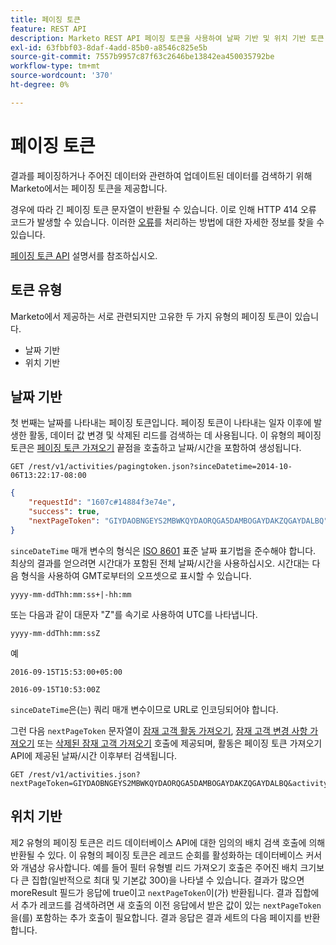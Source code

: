 ```yaml
---
title: 페이징 토큰
feature: REST API
description: Marketo REST API 페이징 토큰을 사용하여 날짜 기반 및 위치 기반 토큰, ISO 8601 sinceDatetime 및 414 오류를 포함하는 활동 및 리드를 검색합니다.
exl-id: 63fbbf03-8daf-4add-85b0-a8546c825e5b
source-git-commit: 7557b9957c87f63c2646be13842ea450035792be
workflow-type: tm+mt
source-wordcount: '370'
ht-degree: 0%

---
```


# 페이징 토큰

결과를 페이징하거나 주어진 데이터와 관련하여 업데이트된 데이터를 검색하기 위해 Marketo에서는 페이징 토큰을 제공합니다.

경우에 따라 긴 페이징 토큰 문자열이 반환될 수 있습니다. 이로 인해 HTTP 414 오류 코드가 발생할 수 있습니다. 이러한 [오류](error-codes.md)를 처리하는 방법에 대한 자세한 정보를 찾을 수 있습니다.

[페이징 토큰 API](https://developer.adobe.com/marketo-apis/api/mapi/#tag/Activities/operation/getActivitiesPagingTokenUsingGET) 설명서를 참조하십시오.

## 토큰 유형

Marketo에서 제공하는 서로 관련되지만 고유한 두 가지 유형의 페이징 토큰이 있습니다.

- 날짜 기반
- 위치 기반

## 날짜 기반

첫 번째는 날짜를 나타내는 페이징 토큰입니다. 페이징 토큰이 나타내는 일자 이후에 발생한 활동, 데이터 값 변경 및 삭제된 리드를 검색하는 데 사용됩니다. 이 유형의 페이징 토큰은 [페이징 토큰 가져오기](https://developer.adobe.com/marketo-apis/api/mapi/#tag/Activities/operation/getActivitiesPagingTokenUsingGET) 끝점을 호출하고 날짜/시간을 포함하여 생성됩니다.

```
GET /rest/v1/activities/pagingtoken.json?sinceDatetime=2014-10-06T13:22:17-08:00
```

```json
{
    "requestId": "1607c#14884f3e74e",
    "success": true,
    "nextPageToken": "GIYDAOBNGEYS2MBWKQYDAORQGA5DAMBOGAYDAKZQGAYDALBQ"
}
```

`sinceDateTime` 매개 변수의 형식은 [ISO 8601](https://en.wikipedia.org/wiki/ISO_8601) 표준 날짜 표기법을 준수해야 합니다. 최상의 결과를 얻으려면 시간대가 포함된 전체 날짜/시간을 사용하십시오. 시간대는 다음 형식을 사용하여 GMT로부터의 오프셋으로 표시할 수 있습니다.

`yyyy-mm-ddThh:mm:ss+|-hh:mm`

또는 다음과 같이 대문자 &quot;Z&quot;를 속기로 사용하여 UTC를 나타냅니다.

`yyyy-mm-ddThh:mm:ssZ`

예

`2016-09-15T15:53:00+05:00`

`2016-09-15T10:53:00Z`

`sinceDateTime`은(는) 쿼리 매개 변수이므로 URL로 인코딩되어야 합니다.

그런 다음 `nextPageToken` 문자열이 [잠재 고객 활동 가져오기](https://developer.adobe.com/marketo-apis/api/mapi/#tag/Activities/operation/getLeadActivitiesUsingGET), [잠재 고객 변경 사항 가져오기](https://developer.adobe.com/marketo-apis/api/mapi/#tag/Activities/operation/getLeadChangesUsingGET) 또는 [삭제된 잠재 고객 가져오기](https://developer.adobe.com/marketo-apis/api/mapi/#tag/Activities/operation/getDeletedLeadsUsingGET) 호출에 제공되며, 활동은 페이징 토큰 가져오기 API에 제공된 날짜/시간 이후부터 검색됩니다.

```
GET /rest/v1/activities.json?nextPageToken=GIYDAOBNGEYS2MBWKQYDAORQGA5DAMBOGAYDAKZQGAYDALBQ&activityTypeIds=1&activityTypeIds=12
```

## 위치 기반

제2 유형의 페이징 토큰은 리드 데이터베이스 API에 대한 임의의 배치 검색 호출에 의해 반환될 수 있다. 이 유형의 페이징 토큰은 레코드 순회를 활성화하는 데이터베이스 커서와 개념상 유사합니다. 예를 들어 필터 유형별 리드 가져오기 호출은 주어진 배치 크기보다 큰 집합(일반적으로 최대 및 기본값 300)을 나타낼 수 있습니다. 결과가 많으면 moreResult 필드가 응답에 true이고 `nextPageToken`이(가) 반환됩니다. 결과 집합에서 추가 레코드를 검색하려면 새 호출의 이전 응답에서 받은 값이 있는 `nextPageToken`을(를) 포함하는 추가 호출이 필요합니다. 결과 응답은 결과 세트의 다음 페이지를 반환합니다.
